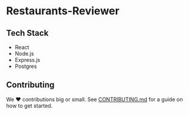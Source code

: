 # Restaurants-Reviewer


## Tech Stack
- React
- Node.js
- Express.js
- Postgres


## Contributing

We :heart: contributions big or small. See [CONTRIBUTING.md](https://github.com/Bhargav252000/restaurant-review/blob/master/CONTRIBUTING.md) for a guide on how to get started.